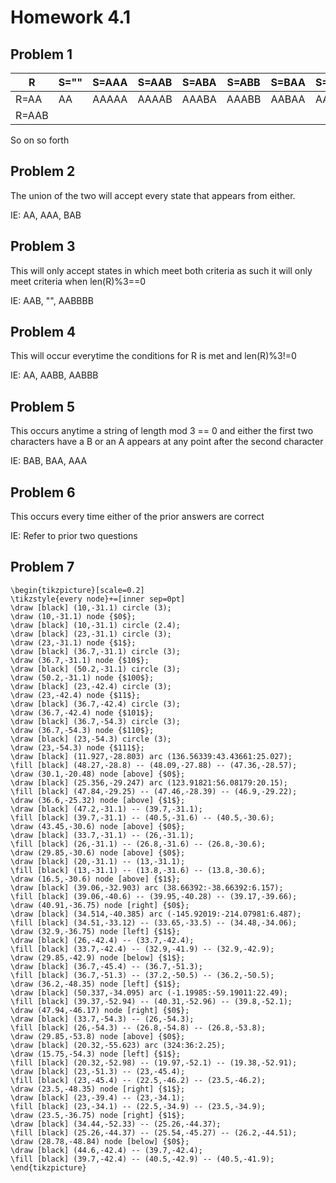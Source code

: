 # Homework 4.1

## Problem 1

|R|S=""|S=AAA|S=AAB|S=ABA|S=ABB|S=BAA|S=BAB|S=BBA|S=BBB|
|--|--|--|--|--|--|--|--|--|--|
|R=AA|AA|AAAAA|AAAAB|AAABA|AAABB|AABAA|AABAB|AABBA|AABBB|
|R=AAB||||||||||

So on so forth

## Problem 2

The union of the two will accept every state that appears from either.

IE: AA, AAA, BAB

## Problem 3

This will only accept states in which meet both criteria as such it will only meet criteria when len(R)%3==0

IE: AAB, "", AABBBB

## Problem 4

This will occur everytime the conditions for R is met and len(R)%3!=0

IE: AA, AABB, AABBB

## Problem 5

This occurs anytime a string of length mod 3 == 0 and either the first two characters have a B or an A appears at any point after the second character

IE: BAB, BAA, AAA

## Problem 6

This occurs every time either of the prior answers are correct

IE: Refer to prior two questions

## Problem 7

```{=latex}
\begin{tikzpicture}[scale=0.2]
\tikzstyle{every node}+=[inner sep=0pt]
\draw [black] (10,-31.1) circle (3);
\draw (10,-31.1) node {$0$};
\draw [black] (10,-31.1) circle (2.4);
\draw [black] (23,-31.1) circle (3);
\draw (23,-31.1) node {$1$};
\draw [black] (36.7,-31.1) circle (3);
\draw (36.7,-31.1) node {$10$};
\draw [black] (50.2,-31.1) circle (3);
\draw (50.2,-31.1) node {$100$};
\draw [black] (23,-42.4) circle (3);
\draw (23,-42.4) node {$11$};
\draw [black] (36.7,-42.4) circle (3);
\draw (36.7,-42.4) node {$101$};
\draw [black] (36.7,-54.3) circle (3);
\draw (36.7,-54.3) node {$110$};
\draw [black] (23,-54.3) circle (3);
\draw (23,-54.3) node {$111$};
\draw [black] (11.927,-28.803) arc (136.56339:43.43661:25.027);
\fill [black] (48.27,-28.8) -- (48.09,-27.88) -- (47.36,-28.57);
\draw (30.1,-20.48) node [above] {$0$};
\draw [black] (25.356,-29.247) arc (123.91821:56.08179:20.15);
\fill [black] (47.84,-29.25) -- (47.46,-28.39) -- (46.9,-29.22);
\draw (36.6,-25.32) node [above] {$1$};
\draw [black] (47.2,-31.1) -- (39.7,-31.1);
\fill [black] (39.7,-31.1) -- (40.5,-31.6) -- (40.5,-30.6);
\draw (43.45,-30.6) node [above] {$0$};
\draw [black] (33.7,-31.1) -- (26,-31.1);
\fill [black] (26,-31.1) -- (26.8,-31.6) -- (26.8,-30.6);
\draw (29.85,-30.6) node [above] {$0$};
\draw [black] (20,-31.1) -- (13,-31.1);
\fill [black] (13,-31.1) -- (13.8,-31.6) -- (13.8,-30.6);
\draw (16.5,-30.6) node [above] {$1$};
\draw [black] (39.06,-32.903) arc (38.66392:-38.66392:6.157);
\fill [black] (39.06,-40.6) -- (39.95,-40.28) -- (39.17,-39.66);
\draw (40.91,-36.75) node [right] {$0$};
\draw [black] (34.514,-40.385) arc (-145.92019:-214.07981:6.487);
\fill [black] (34.51,-33.12) -- (33.65,-33.5) -- (34.48,-34.06);
\draw (32.9,-36.75) node [left] {$1$};
\draw [black] (26,-42.4) -- (33.7,-42.4);
\fill [black] (33.7,-42.4) -- (32.9,-41.9) -- (32.9,-42.9);
\draw (29.85,-42.9) node [below] {$1$};
\draw [black] (36.7,-45.4) -- (36.7,-51.3);
\fill [black] (36.7,-51.3) -- (37.2,-50.5) -- (36.2,-50.5);
\draw (36.2,-48.35) node [left] {$1$};
\draw [black] (50.337,-34.095) arc (-1.19985:-59.19011:22.49);
\fill [black] (39.37,-52.94) -- (40.31,-52.96) -- (39.8,-52.1);
\draw (47.94,-46.17) node [right] {$0$};
\draw [black] (33.7,-54.3) -- (26,-54.3);
\fill [black] (26,-54.3) -- (26.8,-54.8) -- (26.8,-53.8);
\draw (29.85,-53.8) node [above] {$0$};
\draw [black] (20.32,-55.623) arc (324:36:2.25);
\draw (15.75,-54.3) node [left] {$1$};
\fill [black] (20.32,-52.98) -- (19.97,-52.1) -- (19.38,-52.91);
\draw [black] (23,-51.3) -- (23,-45.4);
\fill [black] (23,-45.4) -- (22.5,-46.2) -- (23.5,-46.2);
\draw (23.5,-48.35) node [right] {$1$};
\draw [black] (23,-39.4) -- (23,-34.1);
\fill [black] (23,-34.1) -- (22.5,-34.9) -- (23.5,-34.9);
\draw (23.5,-36.75) node [right] {$1$};
\draw [black] (34.44,-52.33) -- (25.26,-44.37);
\fill [black] (25.26,-44.37) -- (25.54,-45.27) -- (26.2,-44.51);
\draw (28.78,-48.84) node [below] {$0$};
\draw [black] (44.6,-42.4) -- (39.7,-42.4);
\fill [black] (39.7,-42.4) -- (40.5,-42.9) -- (40.5,-41.9);
\end{tikzpicture}
```
